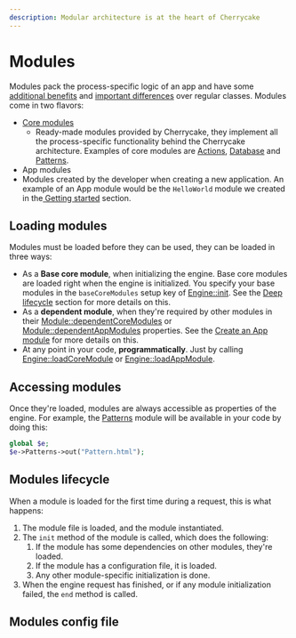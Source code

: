 ```yaml
---
description: Modular architecture is at the heart of Cherrycake
---
```


# Modules

Modules pack the process-specific logic of an app and have some [additional benefits](../../architecture/modules.md) and [important differences](../../architecture/classes.md#whats-the-difference-between-a-class-and-a-module) over regular classes. Modules come in two flavors:

* [Core modules](../../reference/core-modules/)
  * Ready-made modules provided by Cherrycake, they implement all the process-specific functionality behind the Cherrycake architecture. Examples of core modules are [Actions](../../reference/core-modules/actions.md), [Database](../../reference/core-modules/database.md) and [Patterns](../../reference/core-modules/patterns.md).
*  App modules
  * Modules created by the developer when creating a new application. An example of an App module would be the `HelloWorld` module we created in the[ Getting started](../getting-started/#the-hello-world-module) section.

## Loading modules

Modules must be loaded before they can be used, they can be loaded in three ways:

* As a **Base core module**, when initializing the engine. Base core modules are loaded right when the engine is initialized. You specify your base modules in the `baseCoreModules` setup key of [Engine::init](../../reference/core-classes/engine.md#init-appnamespace-setup). See the [Deep lifecycle](../../architecture/lifecycle/deep-lifecycle.md) section for more details on this.
* As a **dependent module**, when they're required by other modules in their [Module::dependentCoreModules](../../reference/core-classes/module.md#usddependentcherrycakemodules) or [Module::dependentAppModules](../../reference/core-classes/module.md#usddependentappmodules) properties. See the [Create an App module](create-an-app-module.md) for more details on this.
* At any point in your code, **programmatically**. Just by calling [Engine::loadCoreModule](../../reference/core-classes/engine.md#loadcoremodule-modulename-requiredbymodulename) or [Engine::loadAppModule](../../reference/core-classes/engine.md#loadappmodule-modulename-requiredbymodulename).

## Accessing modules

Once they're loaded, modules are always accessible as properties of the engine. For example, the [Patterns](../../reference/core-modules/patterns.md) module will be available in your code by doing this:

```php
global $e;
$e->Patterns->out("Pattern.html");
```

## Modules lifecycle

When a module is loaded for the first time during a request, this is what happens:

1. The module file is loaded, and the module instantiated.
2. The `init` method of the module is called, which does the following:
   1. If the module has some dependencies on other modules, they're loaded.
   2. If the module has a configuration file, it is loaded.
   3. Any other module-specific initialization is done.
3. When the engine request has finished, or if any module initialization failed, the `end` method is called.

## Modules config file


